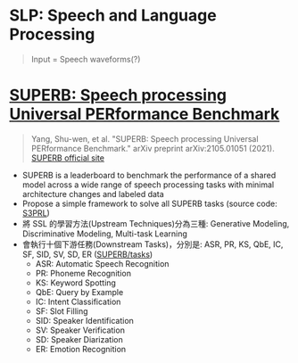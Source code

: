 # SLP: Speech and Language Processing
> Input = Speech waveforms(?)

# [SUPERB: Speech processing Universal PERformance Benchmark](https://arxiv.org/pdf/2105.01051.pdf)
> Yang, Shu-wen, et al. "SUPERB: Speech processing Universal PERformance Benchmark." arXiv preprint arXiv:2105.01051 (2021).
> [SUPERB official site](https://superbbenchmark.org/)
- SUPERB is a leaderboard to benchmark the performance of a shared model across a wide range of speech processing tasks with minimal architecture changes and labeled data
- Propose a simple framework to solve all SUPERB tasks (source code: [S3PRL](https://github.com/s3prl/s3prl))
- 將 SSL 的學習方法(Upstream Techniques)分為三種: Generative Modeling, Discriminative Modeling, Multi-task Learning
- 會執行十個下游任務(Downstream Tasks)，分別是: ASR, PR, KS, QbE, IC, SF, SID, SV, SD, ER ([SUPERB/tasks](https://superbbenchmark.org/tasks))
  - ASR: Automatic Speech Recognition
  - PR: Phoneme Recognition
  - KS: Keyword Spotting
  - QbE: Query by Example
  - IC: Intent Classification
  - SF: Slot Filling
  - SID: Speaker Identification
  - SV: Speaker Verification
  - SD: Speaker Diarization
  - ER: Emotion Recognition



